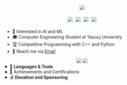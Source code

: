 <!DOCTYPE html>
<html>
<div align="center">
  <img src="https://readme-typing-svg.demolab.com?font=Fira+Code&weight=600&size=30&duration=4000&pause=1500&color=34FF1F&width=555&lines=%F0%9F%91%8B+Hi%2C+I'm+Reza;Hardworking+Programmer;Software+Engineer;Always+learning+%F0%9F%A4%96" />
  
  <div class="badges" style="display: flex; gap: 10px; justify-content: center; margin: 20px 0;">
    <a href="https://github.com/RezaGooner">
      <img src="https://img.shields.io/badge/GitHub-RezaGooner-181717?style=for-the-badge&logo=github" />
    </a>
    <a href="https://t.me/RezaGooner">
      <img src="https://img.shields.io/badge/Telegram-RezaGooner-2CA5E0?style=for-the-badge&logo=telegram" />
    </a>
    <a href="mailto:RezaAsadiProgrammer@gmail.com">
      <img src="https://img.shields.io/badge/Email-Professional%20Mail-D14836?style=for-the-badge&logo=gmail" />
    </a>
    <a href="https://x.com/RezaGooner">
      <img src="https://img.shields.io/badge/X-000000?style=for-the-badge&logo=x&logoColor=white" />
    </a>
  </div>
</div>
        <ul>
            <li>👀 Interested in AI and ML</li>
            <li>🎓 Computer Engineering Student at Yasouj University</li>
            <li>🏆 Competitive Programming with C++ and Python</li>
            <li>📧 Reach me via <a href="mailto:RezaAsadiProgrammer@gmail.com" target="_blank">Email</a></li>
        </ul>
<div align="center">
  <img src="https://github-readme-stats.vercel.app/api?username=RezaGooner&show_icons=true&theme=dark&hide_border=true&include_all_commits=true" />
  <img src="https://github-readme-streak-stats.herokuapp.com/?user=RezaGooner&theme=dark&hide_border=true" />
</div>             
    <details>
    <summary>🚀 <strong>Languages & Tools</strong></summary>
    <div align="center">
    <table>
  <tr>
    <th>🛠️ Core Tech</th>
    <th>🎮 Game Dev</th>
    <th>🧩 User Interface</th>
  </tr>
  <tr>
    <td>
      <!-- Python -->
      <img src="https://img.shields.io/badge/Python-0058b5?logo=python&logoColor=white&style=flat&labelColor=transparent&color=0058b5" />
      <!-- C++ -->
      <img src="https://img.shields.io/badge/C++-00b802?logo=c%2B%2B&logoColor=white&style=flat&labelColor=transparent&color=00b802" />
    </td>
    <td>
      <!-- SFML -->
      <img src="https://img.shields.io/badge/SFML-00b802?logo=sfml&logoColor=white&style=flat&labelColor=transparent&color=00b802" />
    </td>
    <td>
      <!-- Qt C++ -->
      <img src="https://img.shields.io/badge/Qt_C++-00b802?logo=qt&logoColor=white&style=flat&labelColor=transparent&color=00b802" />
      <!-- Tkinter -->
      <img src="https://img.shields.io/badge/Tkinter-0058b5?logo=python&logoColor=white&style=flat&labelColor=transparent&color=0058b5" />
    </td>
  </tr>
  
  <tr>
    <td colspan="3" style="padding: 15px 0 5px 0;">
      <h4 style="margin: 0; color: #34FF1F; border-bottom: 2px solid #34FF1F; padding-bottom: 5px;">
        📊 Data Science & 🧠 NLP
      </h4>
    </td>
  </tr>
  
  <tr>
    <td>
      <!-- Pandas -->
      <img src="https://img.shields.io/badge/Pandas-0058b5?logo=pandas&logoColor=white&style=flat&labelColor=transparent&color=0058b5" />
      <!-- Matplotlib -->
      <img src="https://img.shields.io/badge/Matplotlib-0058b5?logo=matplotlib&logoColor=white&style=flat&labelColor=transparent&color=0058b5" />
    </td>
    <td>
      <!-- NumPy -->
      <img src="https://img.shields.io/badge/NumPy-0058b5?logo=numpy&logoColor=white&style=flat&labelColor=transparent&color=0058b5" />
      <!-- Gensim -->
      <img src="https://img.shields.io/badge/Gensim-0058b5?logo=python&logoColor=white&style=flat&labelColor=transparent&color=0058b5" />
    </td>
    <td>
      <!-- NLTK -->
      <img src="https://img.shields.io/badge/NLTK-0058b5?logo=python&logoColor=white&style=flat&labelColor=transparent&color=0058b5" />
      <!-- spaCy -->
      <img src="https://img.shields.io/badge/spaCy-0058b5?logo=spacy&logoColor=white&style=flat&labelColor=transparent&color=0058b5" />
    </td>
  </tr>  
  <tr>
    <td colspan="3" style="padding: 15px 0 5px 0;">
      <h4 style="margin: 0; color: #34FF1F; border-bottom: 2px solid #34FF1F; padding-bottom: 5px;">
        🤖 Deep Learning Frameworks
      </h4>
    </td>
  </tr>
  
  <tr>
    <td>
      <!-- TensorFlow -->
      <img src="https://img.shields.io/badge/TensorFlow-FF6F00?logo=tensorflow&logoColor=white&style=flat&labelColor=transparent" 
            </td>
    <td>
      <!-- Keras -->
      <img src="https://img.shields.io/badge/Keras-D00000?logo=keras&logoColor=white&style=flat&labelColor=transparent" />
    </td>
    <td>
      <!-- PyTorch -->
      <img src="https://img.shields.io/badge/PyTorch-EE4C2C?logo=pytorch&logoColor=white&style=flat&labelColor=transparent" />
    </td>
  </tr>
  
  <tr>
    <td colspan="3" style="padding: 15px 0 5px 0;">
      <h4 style="margin: 0; color: #34FF1F; border-bottom: 2px solid #34FF1F; padding-bottom: 5px;">
        🤖 Large Language Models (LLM)
      </h4>
    </td>
  </tr>
  
  <tr>
    <td colspan="3">
      <!-- LangChain -->
      <img src="https://img.shields.io/badge/LangChain-00A67E?logo=python&logoColor=white&style=flat&labelColor=transparent&color=00A67E" />
      <!-- Cohere -->
      <img src="https://img.shields.io/badge/Cohere-FFFFFF?logo=cohere&logoColor=black&style=flat&labelColor=transparent" />
    </td>
  </tr>
</table>

</table>    
    </div>
                <!-- Github.com/RezaGooner -->
</details>
<details>
  <summary>🏅 Achievements and Certifications</summary>
  <table style="width:100%; border-collapse:collapse; margin-top:10px;">
    <tr>
      <td style="text-align:center; padding:10px; vertical-align:top;">
        <figure style="margin:0;">
          <a href="https://icpc.sharif.edu/2024/scoreboard/" target="_blank">
            <img src="https://github.com/user-attachments/assets/67434fa2-ed05-4540-a9d5-ebb1caa5d975"
                 alt="ICPC 2024 Result" width="500"/>
          </a>
          <figcaption style="margin-top:8px; font-size:14px;">
            <a href="https://icpc.sharif.edu/2024/scoreboard/" target="_blank"
               style="color:#58a6ff; text-decoration:none;">
              ICPC 2024 – Tehran Site, Rank 35
            </a>
          </figcaption>
        </figure>
      </td>
      <td style="text-align:center; padding:10px; vertical-align:top;">
        <figure style="margin:0;">
          <a href="https://quera.org/certificate/Flz0oEbP/" target="_blank">
            <img src="https://github.com/user-attachments/assets/6fc0ae7c-a9ee-46de-bac2-54bc4e0680b0"
                 alt="Data Structures Design" width="500"/>
          </a>
          <figcaption style="margin-top:8px; font-size:14px;">
            <a href="https://quera.org/certificate/Flz0oEbP/" target="_blank"
               style="color:#58a6ff; text-decoration:none;">
              Data Structures Design – PERFECT Grade
            </a>
          </figcaption>
        </figure>
      </td>
      <td style="text-align:center; padding:10px; vertical-align:top;">
        <figure style="margin:0;">
          <a href="https://quera.org/certificate/QMcPIyhT/" target="_blank">
            <img src="https://github.com/user-attachments/assets/0a541ce6-1092-44a0-a04e-ed5631ddb200"
                 alt="Data Analysis with Python" width="500"/>
          </a>
          <figcaption style="margin-top:8px; font-size:14px;">
            <a href="https://quera.org/certificate/QMcPIyhT/" target="_blank"
               style="color:#58a6ff; text-decoration:none;">
              Data Analysis with Python – VERY GOOD Grade
            </a>
          </figcaption>
        </figure>
      </td>
    </tr>
    <tr>
      <!-- ردیف دوم -->
      <td style="text-align:center; padding:10px; vertical-align:top;">
        <figure style="margin:0;">
          <a href="https://quera.org/certificate/4Ptal4Nw/" target="_blank">
            <img src="https://github.com/user-attachments/assets/d473f7e6-5b43-4cee-b090-4dafdf16ca12"
                 alt="Natural Language Processing" width="500"/>
          </a>
          <figcaption style="margin-top:8px; font-size:14px;">
            <a href="https://quera.org/certificate/4Ptal4Nw/" target="_blank"
               style="color:#58a6ff; text-decoration:none;">
              Natural Language Processing – PERFECT Grade
            </a>
          </figcaption>
        </figure>
      </td>
      <td style="text-align:center; padding:10px; vertical-align:top;">
        <figure style="margin:0;">
          <a href="https://quera.org/certificate/99DoHWjF/" target="_blank">
            <img src="https://github.com/user-attachments/assets/1a1b18c1-8abf-422c-83e9-2ef26445d2ee"
                 alt="Large Language Models" width="500"/>
          </a>
          <figcaption style="margin-top:8px; font-size:14px;">
            <a href="https://quera.org/certificate/99DoHWjF/" target="_blank"
               style="color:#58a6ff; text-decoration:none;">
              Large Language Models – PERFECT Grade
            </a>
          </figcaption>
        </figure>
      </td>
      <td style="text-align:center; padding:10px; vertical-align:top;">
        <figure style="margin:0;">
          <a href="https://quera.org/certificate/A08MbVsz/" target="_blank">
            <img src="https://github.com/user-attachments/assets/c0fbf1f3-8504-4d08-9e88-a2db179ff957"
                 alt="Deep Learning" width="500"/>
          </a>
          <figcaption style="margin-top:8px; font-size:14px;">
            <a href="https://quera.org/certificate/A08MbVsz/" target="_blank"
               style="color:#58a6ff; text-decoration:none;">
              Deep Learning – VERY GOOD Grade
            </a>
          </figcaption>
        </figure>
      </td>
    </tr>
    <tr>
      <!-- ردیف سوم -->
      <td style="text-align:center; padding:10px; vertical-align:top;">
        <figure style="margin:0;">
          <a href="https://faradars.org/verify/9039C997" target="_blank">
            <img src="https://github.com/RezaGooner/RezaGooner/blob/main/certificate-1.png"
                 alt="Python Libraries for ML & DL" width="500"/>
          </a>
          <figcaption style="margin-top:8px; font-size:14px;">
            <a href="https://faradars.org/verify/9039C997" target="_blank"
               style="color:#58a6ff; text-decoration:none;">
              Python Libraries for ML & DL
            </a>
          </figcaption>
        </figure>
      </td>
      <td style="text-align:center; padding:10px; vertical-align:top;">
        <figure style="margin:0;">
          <a href="https://faradars.org/verify/7886CBA3" target="_blank">
            <img src="https://github.com/RezaGooner/RezaGooner/blob/5537f6890b8ec9af8896306e35743d595f61cf82/certificate_7886cba3_en.jpg"
                 alt="Mastering Git, GitHub and GitLab" width="500"/>
          </a>
          <figcaption style="margin-top:8px; font-size:14px;">
            <a href="https://faradars.org/verify/7886CBA3" target="_blank"
               style="color:#58a6ff; text-decoration:none;">
              Mastering Git, GitHub and GitLab
            </a>
          </figcaption>
        </figure>
      </td>
      </td>
      <td style="text-align:center; padding:10px; vertical-align:top;">
        <figure style="margin:0;">
          <a href="https://faradars.org/verify/0CC3B50C" target="_blank">
            <img src="https://github.com/RezaGooner/RezaGooner/blob/d3c36031a2fc50bc414e2b79298241a56978eee6/certificate_0cc3b50c_en.jpg"
                 alt="Mastering Machine Learning" width="500"/>
          </a>
          <figcaption style="margin-top:8px; font-size:14px;">
            <a href="https://faradars.org/verify/0CC3B50C" target="_blank"
               style="color:#58a6ff; text-decoration:none;">
              Mastering Machine Learning
            </a>
          </figcaption>
        </figure>
      </td>
  </table>
</details>
<details>
  <summary>💰 <strong>Donation and Sponsoring</strong></summary>
  <div style="text-align: left; direction: ltr;">
    <p>
      Due to political sanctions, I cannot use payment gateways like PayPal, and the best way is to transfer digital currency. Your support will be very valuable and promising for me.
    </p>
    <ul style="list-style: none; padding: 0;">
      <li style="margin-bottom: 15px;">
        <div style="display: flex; align-items: center; gap: 10px;">
          <img src="https://cryptologos.cc/logos/bitcoin-btc-logo.svg" width="30" />
          <strong>Bitcoin (BTC):</strong>
        </div>
        <code>158ydszwvJ8UZKg242NKJQCv7HNFzS78Kb</code>
      </li>
      <li style="margin-bottom: 15px;">
        <div style="display: flex; align-items: center; gap: 10px;">
          <img src="https://cryptologos.cc/logos/ethereum-eth-logo.svg" width="30" />
          <strong>Ethereum (ETH - ERC20):</strong>
        </div>
        <code>0x29376fF1359f16CEa7be478b482e40fcfa9e98A3</code>
      </li>
      <li style="margin-bottom: 15px;">
        <div style="display: flex; align-items: center; gap: 10px;">
          <img src="https://cryptologos.cc/logos/tether-usdt-logo.svg" width="30" />
          <strong>Tether (USDT - ERC20):</strong>
        </div>
        <code>0x29376fF1359f16CEa7be478b482e40fcfa9e98A3</code>
      </li>
      <li style="margin-bottom: 15px;">
        <div style="display: flex; align-items: center; gap: 10px;">
          <img src="https://cryptologos.cc/logos/litecoin-ltc-logo.svg" width="30" />
          <strong>Litecoin (LTC):</strong>
        </div>
        <code>LWHRTdrQXwzCjocwhEXJxscJnUuMybtZTF</code>
      </li>
      <li style="margin-bottom: 15px;">
        <div style="display: flex; align-items: center; gap: 10px;">
          <img src="https://cryptologos.cc/logos/tron-trx-logo.svg" width="30" />
          <strong>Tron-TRX (TRC-20):</strong>
        </div>
        <code>TDLZwhPvzY6P7bCsNudxyJ2i4DchyBw8fj</code>
      </li>
      <li style="margin-bottom: 15px;">
        <div style="display: flex; align-items: center; gap: 10px;">
          <img src="https://cryptologos.cc/logos/toncoin-ton-logo.svg" width="30" />
          <strong>TonCoin (TON):</strong>
        </div>
        <code>UQDBTOXXclOb4m_eMVpQWh4FFBBOdu73dvC4ReV98FV920B8</code>
        <div style="margin-top: 5px;">
          <strong>Memo-Code (Comment):</strong>
          <code>2713176977</code>
        </div>
                      <!-- Github.com/RezaGooner -->
      </li>
    </ul>
    <p style="margin-top: 20px;">
      Thank you for your support! 🙏
    </p>
  </div>
</details>
    </body>
